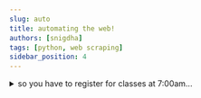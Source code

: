 ```yaml
---
slug: auto
title: automating the web!
authors: [snigdha]
tags: [python, web scraping]
sidebar_position: 4
---
```


<details>
<summary> so you have to register for classes at 7:00am... </summary>

## Let python do it for you with Selenium

[![click me](./logo.svg)](https://selenium-python.readthedocs.io/installation.html)

Selenium is a web scraping tool that beautifully integrates with python. It allows you to automate webpage interactions.

I stumbled across it a while ago, but I had not used the actual API until recently. Long story short, I had to make a doctor's appointment right at 12am to even find a spot (thank you American healthcare system!).

Regardless, whether it be to automate time sensitive actions or long and arduous form filling, Selenium is here for your rescue. I will go over a few useful Selenium methods that should equip you with basic webpage interactions.

> Note: these methods work as of November 2021

### Useful Selenium methods

---

`service.start()`

This [method](https://www.selenium.dev/selenium/docs/api/rb/Selenium/WebDriver/Service.html) allows to set up a browser driver.

I personally used the chrome driver:

```python
from selenium import webdriver

from selenium.webdriver.chrome.service import Service

service = Service('/path/to/chromedriver')

service.start()
```

> You will have to locally install the 'chromedriver' executable. You can install it and find more usage examples [here](https://chromedriver.chromium.org/getting-started).

---
`driver.get(url)`

Once you have the browser all set up, you can connect to it remotely with Selenium using the .get method as follows:

```python
driver = webdriver.Remote(service.service_url)
driver.get('[insert url of page you want to selenium to work its magic on]')
```

And, that's the basic set up! You can now inspect element on the target webpage to figure out which fields you want to automate interaction with.

---

`driver.find_element`

Let's say, I want to automatically search something on Google. I would first figure out the class name/ID of the search bar using "inspect element":

![google](./snip.png)

Since there is only a class name of `gLFyf` attached, it would be used to select the search bar and insert a value to search using the code:

```python
searchbar = 'gLFyf'
driver.find_element(By.CLASS_NAME,searchbar).send_keys("[value to search]")
```

> The send_keys method can take an array as well to fit the format of the input field. Regardless of the type of input, " " are needed.

---

`actions`

Finally, you can make Selenium click the search button by repeating a similar process of finding the search button's class name/ID. Here's a sample snippet:

```python
submit = "gNO89b"
driver.find_element(By.CLASS_NAME, submit).click()
```

> A full list of different actions Selenium can perform can be found [here](https://selenium-python.readthedocs.io/navigating.html).

---

`driver.quit()`

Don't forget to close the automation process and the browser by using the quit method at the end!

---

#### Have fun with your newfound web super power.

> Tip: you can also schedule your python script to execute during specific times using [cron](https://wiki.archlinux.org/title/cron#Crontab_format)

</details>
